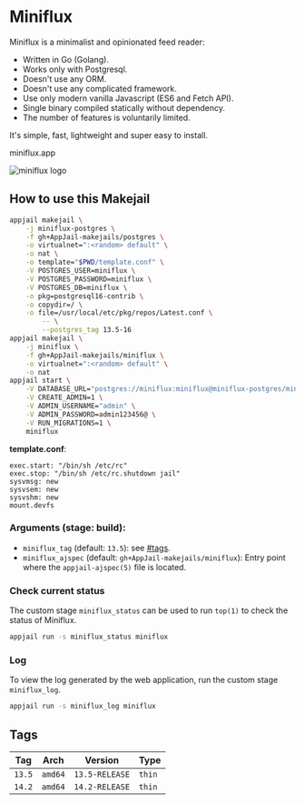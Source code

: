 # Miniflux

Miniflux is a minimalist and opinionated feed reader:

* Written in Go (Golang).
* Works only with Postgresql.
* Doesn't use any ORM.
* Doesn't use any complicated framework.
* Use only modern vanilla Javascript (ES6 and Fetch API).
* Single binary compiled statically without dependency.
* The number of features is voluntarily limited.

It's simple, fast, lightweight and super easy to install.

miniflux.app

![miniflux logo](https://miniflux.app/images/overview.png)

## How to use this Makejail

```sh
appjail makejail \
    -j miniflux-postgres \
    -f gh+AppJail-makejails/postgres \
    -o virtualnet=":<random> default" \
    -o nat \
    -o template="$PWD/template.conf" \
    -V POSTGRES_USER=miniflux \
    -V POSTGRES_PASSWORD=miniflux \
    -V POSTGRES_DB=miniflux \
    -o pkg=postgresql16-contrib \
    -o copydir=/ \
    -o file=/usr/local/etc/pkg/repos/Latest.conf \
        -- \
        --postgres_tag 13.5-16
appjail makejail \
    -j miniflux \
    -f gh+AppJail-makejails/miniflux \
    -o virtualnet=":<random> default" \
    -o nat
appjail start \
    -V DATABASE_URL="postgres://miniflux:miniflux@miniflux-postgres/miniflux?sslmode=disable" \
    -V CREATE_ADMIN=1 \
    -V ADMIN_USERNAME="admin" \
    -V ADMIN_PASSWORD=admin123456@ \
    -V RUN_MIGRATIONS=1 \
    miniflux
```

**template.conf**:

```
exec.start: "/bin/sh /etc/rc"
exec.stop: "/bin/sh /etc/rc.shutdown jail"
sysvmsg: new
sysvsem: new
sysvshm: new
mount.devfs
```

### Arguments (stage: build):

* `miniflux_tag` (default: `13.5`): see [#tags](#tags).
* `miniflux_ajspec` (default: `gh+AppJail-makejails/miniflux`): Entry point where the `appjail-ajspec(5)` file is located.

### Check current status

The custom stage `miniflux_status` can be used to run `top(1)` to check the status of Miniflux.

```sh
appjail run -s miniflux_status miniflux
```

### Log

To view the log generated by the web application, run the custom stage `miniflux_log`.

```sh
appjail run -s miniflux_log miniflux
```

## Tags

| Tag    | Arch    | Version        | Type   |
| ------ | ------- | -------------- | ------ |
| `13.5` | `amd64` | `13.5-RELEASE` | `thin` |
| `14.2` | `amd64` | `14.2-RELEASE` | `thin` |
